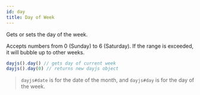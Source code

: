 ```yaml
---
id: day
title: Day of Week 
---
```


Gets or sets the day of the week.

Accepts numbers from 0 (Sunday) to 6 (Saturday). If the range is exceeded, it will bubble up to other weeks.

```js
dayjs().day() // gets day of current week
dayjs().day(0) // returns new dayjs object
```

>`dayjs#date` is for the date of the month, and `dayjs#day` is for the day of the week.
